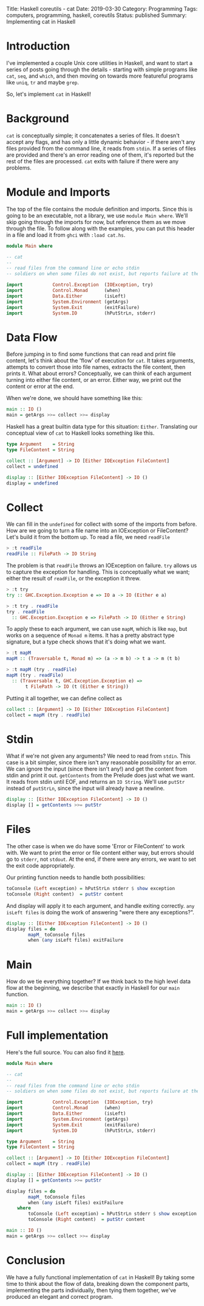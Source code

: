Title: Haskell coreutils - cat
Date: 2019-03-30
Category: Programming
Tags: computers, programming, haskell, coreutils
Status: published
Summary: Implementing cat in Haskell

# Introduction

I've implemented a couple Unix core utilities in Haskell, and want to start a
series of posts going through the details - starting with simple programs like
`cat`, `seq`, and `which`, and then moving on towards more featureful programs
like `uniq`, `tr` and maybe `grep`.

So, let's implement `cat` in Haskell!


# Background

`cat` is conceptually simple; it concatenates a series of files. It doesn't
accept any flags, and has only a little dynamic behavior - if there aren't any
files provided from the command line, it reads from `stdin`. If a series of
files are provided and there's an error reading one of them, it's reported but
the rest of the files are processed. `cat` exits with failure if there were any
problems.

# Module and Imports

The top of the file contains the module definition and imports. Since this is
going to be an executable, not a library, we use `module Main where`. We'll
skip going through the imports for now, but reference them as we move through
the file. To follow along with the examples, you can put this header in a file
and load it from `ghci` with `:load cat.hs`.

```haskell
module Main where

-- cat
--
-- read files from the command line or echo stdin
-- soldiers on when some files do not exist, but reports failure at the end

import           Control.Exception  (IOException, try)
import           Control.Monad      (when)
import           Data.Either        (isLeft)
import           System.Environment (getArgs)
import           System.Exit        (exitFailure)
import           System.IO          (hPutStrLn, stderr)
```

# Data Flow

Before jumping in to find some functions that can read and print file content,
let's think about the 'flow' of execution for `cat`. It takes arguments,
attempts to convert those into file names, extracts the file content, then
prints it. What about errors? Conceptually, we can think of each argument
turning into either file content, or an error. Either way, we print out the
content or error at the end.

When we're done, we should have something like this:

```haskell
main :: IO ()
main = getArgs >>= collect >>= display
```

Haskell has a great builtin data type for this situation: `Either`. Translating
our conceptual view of `cat` to Haskell looks something like this.

```haskell
type Argument    = String
type FileContent = String

collect :: [Argument] -> IO [Either IOException FileContent]
collect = undefined

display :: [Either IOException FileContent] -> IO ()
display = undefined
```

# Collect

We can fill in the `undefined` for collect with some of the imports from
before. How are we going to turn a file name into an IOException or
FileContent? Let's build it from the bottom up. To read a file, we need
`readFile`

```haskell
> :t readFile
readFile :: FilePath -> IO String
```

The problem is that `readFile` throws an IOException on failure. `try` allows
us to capture the exception for handling. This is conceptually what we want;
either the result of `readFile`, or the exception it threw.

```haskell
> :t try
try :: GHC.Exception.Exception e => IO a -> IO (Either e a)

> :t try . readFile
try . readFile
  :: GHC.Exception.Exception e => FilePath -> IO (Either e String)
```

To apply these to each argument, we can use `mapM`, which is like `map`, but works
on a sequence of `Monad m` items. It has a pretty abstract type signature, but
a type check shows that it's doing what we want.

```haskell
> :t mapM
mapM :: (Traversable t, Monad m) => (a -> m b) -> t a -> m (t b)

> :t mapM (try . readFile)
mapM (try . readFile)
  :: (Traversable t, GHC.Exception.Exception e) =>
       t FilePath -> IO (t (Either e String))
```

Putting it all together, we can define collect as

```haskell
collect :: [Argument] -> IO [Either IOException FileContent]
collect = mapM (try . readFile)
```

# Stdin

What if we're not given any arguments? We need to read from `stdin`. This case
is a bit simpler, since there isn't any reasonable possibility for an error. We
can ignore the input (since there isn't any!) and get the content from stdin
and print it out. `getContents` from the Prelude does just what we want. It
reads from stdin until EOF, and returns an `IO String`. We'll use `putStr`
instead of `putStrLn`, since the input will already have a newline.

```haskell
display :: [Either IOException FileContent] -> IO ()
display [] = getContents >>= putStr
```

# Files

The other case is when we do have some 'Error or FileContent' to work with. We
want to print the error or file content either way, but errors should go to
`stderr`, not `stdout`. At the end, if there were any errors, we want to set
the exit code appropriately.

Our printing function needs to handle both possibilities:

```haskell
toConsole (Left exception) = hPutStrLn stderr $ show exception
toConsole (Right content)  = putStr content
```

And display will apply it to each argument, and handle exiting correctly.
`any isLeft files` is doing the work of answering "were there any exceptions?".

```haskell
display :: [Either IOException FileContent] -> IO ()
display files = do
        mapM_ toConsole files
        when (any isLeft files) exitFailure
```

# Main

How do we tie everything together? If we think back to the high level data flow
at the beginning, we describe that exactly in Haskell for our `main` function.

```haskell
main :: IO ()
main = getArgs >>= collect >>= display
```


# Full implementation

Here's the full source. You can also find it
[here](https://public.anardil.net/share/code/coreutils/cat.hs).

```haskell
module Main where

-- cat
--
-- read files from the command line or echo stdin
-- soldiers on when some files do not exist, but reports failure at the end

import           Control.Exception  (IOException, try)
import           Control.Monad      (when)
import           Data.Either        (isLeft)
import           System.Environment (getArgs)
import           System.Exit        (exitFailure)
import           System.IO          (hPutStrLn, stderr)

type Argument    = String
type FileContent = String

collect :: [Argument] -> IO [Either IOException FileContent]
collect = mapM (try . readFile)

display :: [Either IOException FileContent] -> IO ()
display [] = getContents >>= putStr

display files = do
        mapM_ toConsole files
        when (any isLeft files) exitFailure
    where
        toConsole (Left exception) = hPutStrLn stderr $ show exception
        toConsole (Right content)  = putStr content

main :: IO ()
main = getArgs >>= collect >>= display
```

# Conclusion

We have a fully functional implementation of `cat` in Haskell! By taking some
time to think about the flow of data, breaking down the component parts,
implementing the parts individually, then tying them together, we've produced
an elegant and correct program.
